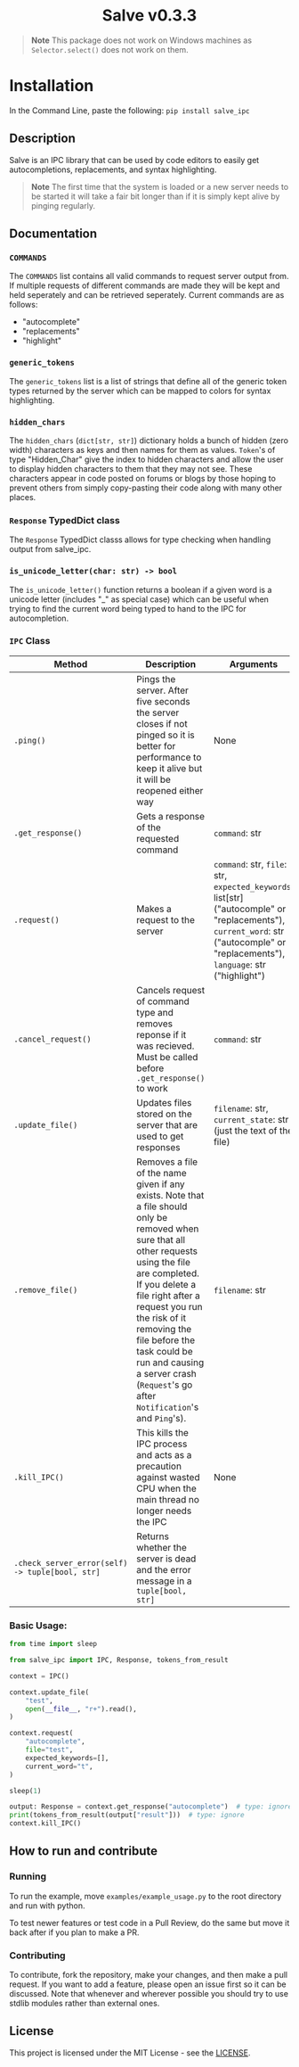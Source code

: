 <h1 align="center">Salve v0.3.3</h1>

> **Note**
> This package does not work on Windows machines as `Selector.select()` does not work on them.

# Installation

In the Command Line, paste the following: `pip install salve_ipc`

## Description

Salve is an IPC library that can be used by code editors to easily get autocompletions, replacements, and syntax highlighting.

> **Note**
> The first time that the system is loaded or a new server needs to be started it will take a fair bit longer than if it is simply kept alive by pinging regularly.

## Documentation

### `COMMANDS`

The `COMMANDS` list contains all valid commands to request server output from. If multiple requests of different commands are made they will be kept and held seperately and can be retrieved seperately. Current commands are as follows:

- "autocomplete"
- "replacements"
- "highlight"

### `generic_tokens`

The `generic_tokens` list is a list of strings that define all of the generic token types returned by the server which can be mapped to colors for syntax highlighting.

### `hidden_chars`

The `hidden_chars` (`dict[str, str]`) dictionary holds a bunch of hidden (zero width) characters as keys and then names for them as values. `Token`'s of type "Hidden_Char" give the index to hidden characters and allow the user to display hidden characters to them that they may not see. These characters appear in code posted on forums or blogs by those hoping to prevent others from simply copy-pasting their code along with many other places.

### `Response` TypedDict class

The `Response` TypedDict classs allows for type checking when handling output from salve_ipc.

### `is_unicode_letter(char: str) -> bool`

The `is_unicode_letter()` function returns a boolean if a given word is a unicode letter (includes "\_" as special case) which can be useful when trying to find the current word being typed to hand to the IPC for autocompletion.

### `IPC` Class

| Method                                          | Description                                                                                                                                                                                                                                                                                                                                               | Arguments                                                                                                                                                                         |
| ----------------------------------------------- | --------------------------------------------------------------------------------------------------------------------------------------------------------------------------------------------------------------------------------------------------------------------------------------------------------------------------------------------------------- | --------------------------------------------------------------------------------------------------------------------------------------------------------------------------------- |
| `.ping()`                                       | Pings the server. After five seconds the server closes if not pinged so it is better for performance to keep it alive but it will be reopened either way                                                                                                                                                                                                  | None                                                                                                                                                                              |
| `.get_response()`                               | Gets a response of the requested command                                                                                                                                                                                                                                                                                                                  | `command`: str                                                                                                                                                                    |
| `.request()`                                    | Makes a request to the server                                                                                                                                                                                                                                                                                                                             | `command`: str, `file`: str, `expected_keywords`: list[str] ("autocomple" or "replacements"), `current_word`: str ("autocomple" or "replacements"), `language`: str ("highlight") |
| `.cancel_request()`                             | Cancels request of command type and removes reponse if it was recieved. Must be called before `.get_response()` to work                                                                                                                                                                                                                                   | `command`: str                                                                                                                                                                    |
| `.update_file()`                                | Updates files stored on the server that are used to get responses                                                                                                                                                                                                                                                                                         | `filename`: str, `current_state`: str (just the text of the file)                                                                                                                 |
| `.remove_file()`                                | Removes a file of the name given if any exists. Note that a file should only be removed when sure that all other requests using the file are completed. If you delete a file right after a request you run the risk of it removing the file before the task could be run and causing a server crash (`Request`'s go after `Notification`'s and `Ping`'s). | `filename`: str                                                                                                                                                                   |
| `.kill_IPC()`                                   | This kills the IPC process and acts as a precaution against wasted CPU when the main thread no longer needs the IPC                                                                                                                                                                                                                                       | None                                                                                                                                                                              |
| `.check_server_error(self) -> tuple[bool, str]` | Returns whether the server is dead and the error message in a `tuple[bool, str]`                                                                                                                                                                                                                                                                          |                                                                                                                                                                                   |

### Basic Usage:

```python
from time import sleep

from salve_ipc import IPC, Response, tokens_from_result

context = IPC()

context.update_file(
    "test",
    open(__file__, "r+").read(),
)

context.request(
    "autocomplete",
    file="test",
    expected_keywords=[],
    current_word="t",
)

sleep(1)

output: Response = context.get_response("autocomplete")  # type: ignore
print(tokens_from_result(output["result"]))  # type: ignore
context.kill_IPC()
```

## How to run and contribute

### Running

To run the example, move `examples/example_usage.py` to the root directory and run with python.

To test newer features or test code in a Pull Review, do the same but move it back after if you plan to make a PR.

### Contributing

To contribute, fork the repository, make your changes, and then make a pull request. If you want to add a feature, please open an issue first so it can be discussed. Note that whenever and wherever possible you should try to use stdlib modules rather than external ones.

## License

This project is licensed under the MIT License - see the [LICENSE](./LISCENSE).
